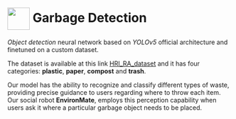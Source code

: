 # <img src="https://i.imgur.com/MYUQ9Cb.png" width="50" height="50" align="center"> Garbage Detection 

*Object detection* neural network based on *YOLOv5* official architecture and finetuned on a custom dataset.

The dataset is available at this link [HRI_RA_dataset](https://universe.roboflow.com/sappia/hri-ra-mtc9l) and it has four categories: **plastic**, **paper**, **compost** and **trash**.

Our model has the ability to recognize and classify different types of waste, providing precise guidance to users regarding where to throw each item. Our social robot **EnvironMate**, employs this perception capability when users ask it where a particular garbage object needs to be placed.